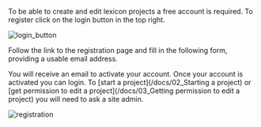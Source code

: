 To be able to create and edit lexicon projects a free account is required. To register click on the login button in the top right.

![login_button](/static/docs/img/login_button.png)

Follow the link to the registration page and fill in the following form, providing a usable email address.

You will receive an email to activate your account. Once your account is activated you can login. To [start a project](/docs/02_Starting a project) or [get permission to edit a project](/docs/03_Getting permission to edit a project) you will need to ask a site admin.

![registration](/static/docs/img/register.png)

